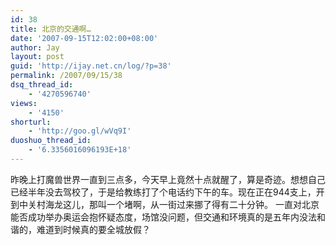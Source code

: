 ```yaml
---
id: 38
title: 北京的交通啊…
date: '2007-09-15T12:02:00+08:00'
author: Jay
layout: post
guid: 'http://ijay.net.cn/log/?p=38'
permalink: /2007/09/15/38
dsq_thread_id:
    - '4270596740'
views:
    - '4150'
shorturl:
    - 'http://goo.gl/wVq9I'
duoshuo_thread_id:
    - '6.3356016096193E+18'
---
```


昨晚上打魔兽世界一直到三点多，今天早上竟然十点就醒了，算是奇迹。想想自己已经半年没去驾校了，于是给教练打了个电话约下午的车。现在正在944支上，开到中关村海龙这儿，那叫一个堵啊，从一街过来挪了得有二十分钟。
一直对北京能否成功举办奥运会抱怀疑态度，场馆没问题，但交通和环境真的是五年内没法和谐的，难道到时候真的要全城放假？
